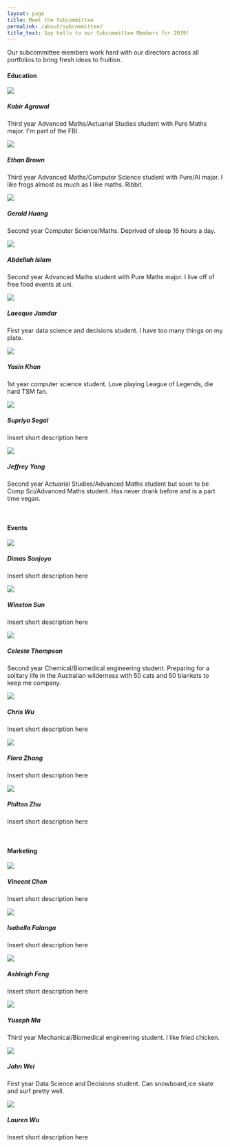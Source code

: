 ```yaml
---
layout: page
title: Meet the Subcommittee
permalink: /about/subcommittee/
title_text: Say hello to our Subcommittee Members for 2019!
---
```

<link href="{{ site.url }}/assets/css/mathsoc.scss" rel="stylesheet">

Our subcommittee members work hard with our directors across all portfolios to bring fresh ideas to fruition. 


<h4>Education</h4>
<section class="flex-container">
    <div class="horizontal-container">
        <div class="vertical-container"><img class="subcom-pic" src="{{site.images}}/TeamPhotos/KabirA.jpg">
        </div>
        <div class="vertical-container">
        <h5>Kabir Agrawal</h5>
            <p>Third year Advanced Maths/Actuarial Studies student with Pure Maths major. I'm part of the FBI.</p>
        </div>
    </div>
    <div class="horizontal-container">
        <div class="vertical-container"><img class="subcom-pic" src="{{ site.images }}/TeamPhotos/EthanB.png">
        </div>
        <div class="vertical-container">
        <h5>Ethan Brown</h5>
            <p>Third year Advanced Maths/Computer Science student with Pure/AI major. I like frogs almost as much as I like maths. Ribbit.</p>
        </div>
    </div>
    <div class="horizontal-container">
        <div class="vertical-container"><img class="subcom-pic" src="{{ site.images }}/logo.png">
        </div>
        <div class="vertical-container">
        <h5>Gerald Huang</h5>
            <p>Second year Computer Science/Maths. Deprived of sleep 16 hours a day.</p>
        </div>
    </div>
    <div class="horizontal-container">
        <div class="vertical-container"><img class="subcom-pic" src="{{ site.images }}/logo.png">
        </div>
        <div class="vertical-container">
        <h5>Abdellah Islam</h5>
            <p>Second year Advanced Maths student with Pure Maths major. I live off of free food events at uni.</p>
        </div>
    </div>
    <div class="horizontal-container">
        <div class="vertical-container"><img class="subcom-pic" src="{{ site.images }}/logo.png">
        </div>
        <div class="vertical-container">
        <h5>Laeeque Jamdar</h5>
            <p>First year data science and decisions student. I have too many things on my plate.</p>
        </div>
    </div>
    <div class="horizontal-container">
        <div class="vertical-container"><img class="subcom-pic" src="{{ site.images }}/logo.png">
        </div>
        <div class="vertical-container">
        <h5>Yasin Khan</h5>
            <p>1st year computer science student. Love playing League of Legends, die hard TSM fan.</p>
        </div>
    </div>
    <div class="horizontal-container">
        <div class="vertical-container"><img class="subcom-pic" src="{{ site.images }}/TeamPhotos/SupriyaS.jpg">
        </div>
        <div class="vertical-container">
        <h5>Supriya Segal</h5>
            <p>Insert short description here</p>
        </div>
    </div>
    <div class="horizontal-container">
        <div class="vertical-container"><img class="subcom-pic" src="{{ site.images }}/TeamPhotos/JeffreyY.jpg">
        </div>
        <div class="vertical-container">
        <h5>Jeffrey Yang</h5>
            <p>Second year Actuarial Studies/Advanced Maths student but soon to be Comp Sci/Advanced Maths student. Has never drank before and is a part time vegan.</p>
        </div>
    </div>
</section>
<br>
<h4>Events</h4>
<section class="flex-container">
    <div class="horizontal-container">
        <div class="vertical-container"><img class="subcom-pic" src="{{ site.images }}/logo.png">
        </div>
        <div class="vertical-container">
        <h5>Dimas Sanjoyo</h5>
            <p>Insert short description here</p>
        </div>
    </div>
    <div class="horizontal-container">
        <div class="vertical-container"><img class="subcom-pic" src="{{ site.images }}/TeamPhotos/WinstonS.jpg">
        </div>
        <div class="vertical-container">
        <h5>Winston Sun</h5>
            <p>Insert short description here</p>
        </div>
    </div>
    <div class="horizontal-container">
        <div class="vertical-container"><img class="subcom-pic" src="{{ site.images }}/logo.png">
        </div>
        <div class="vertical-container">
        <h5>Celeste Thompson</h5>
            <p>Second year Chemical/Biomedical engineering student. Preparing for a solitary life in the Australian wilderness with 50 cats and 50 blankets to keep me company.</p>
        </div>
    </div>
    <div class="horizontal-container">
        <div class="vertical-container"><img class="subcom-pic" src="{{ site.images }}/logo.png">
        </div>
        <div class="vertical-container">
        <h5>Chris Wu</h5>
            <p>Insert short description here</p>
        </div>
    </div>
    <div class="horizontal-container">
        <div class="vertical-container"><img class="subcom-pic" src="{{ site.images }}/logo.png">
        </div>
        <div class="vertical-container">
        <h5>Flora Zhang</h5>
            <p>Insert short description here</p>
        </div>
    </div>
    <div class="horizontal-container">
        <div class="vertical-container"><img class="subcom-pic" src="{{ site.images }}/logo.png">
        </div>
        <div class="vertical-container">
        <h5>Philton Zhu</h5>
            <p>Insert short description here</p>
        </div>
    </div>
</section>
<br>

<h4>Marketing</h4>
<section class="flex-container">
    <div class="horizontal-container">
        <div class="vertical-container"><img class="subcom-pic" src="{{ site.images }}/TeamPhotos/VincentC.jpg">
        </div>
        <div class="vertical-container">
        <h5>Vincent Chen</h5>
            <p>Insert short description here</p>
        </div>
    </div>
    <div class="horizontal-container">
        <div class="vertical-container"><img class="subcom-pic" src="{{ site.images }}/logo.png">
        </div>
        <div class="vertical-container">
        <h5>Isabella Falanga</h5>
            <p>Insert short description here</p>
        </div>
    </div>
    <div class="horizontal-container">
        <div class="vertical-container"><img class="subcom-pic" src="{{ site.images }}/logo.png">
        </div>
        <div class="vertical-container">
        <h5>Ashleigh Feng</h5>
            <p>Insert short description here</p>
        </div>
    </div>
    <div class="horizontal-container">
        <div class="vertical-container"><img class="subcom-pic" src="{{ site.images }}/TeamPhotos/YusephM.jpg">
        </div>
        <div class="vertical-container">
        <h5>Yuseph Ma</h5>
            <p>Third year Mechanical/Biomedical engineering student. I like fried chicken.</p>
        </div>
    </div>
    <div class="horizontal-container">
        <div class="vertical-container"><img class="subcom-pic" src="{{ site.images }}/TeamPhotos/JohnW.PNG">
        </div>
        <div class="vertical-container">
        <h5>John Wei</h5>
            <p>First year Data Science and Decisions student. Can snowboard,ice skate and surf pretty well.</p>
        </div>
    </div>
    <div class="horizontal-container">
        <div class="vertical-container"><img class="subcom-pic" src="{{ site.images }}/TeamPhotos/LaurenW.PNG">
        </div>
        <div class="vertical-container">
        <h5>Lauren Wu</h5>
            <p>Insert short description here</p>
        </div>
    </div>
</section>
    
    

